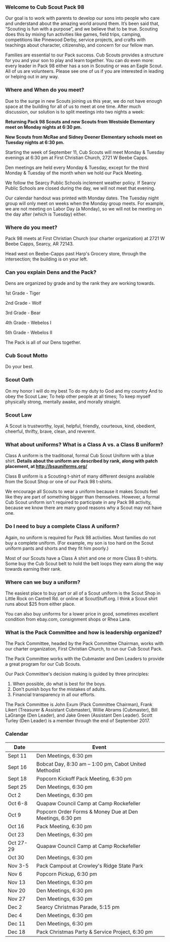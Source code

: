 ### Welcome to Cub Scout Pack 98
Our goal is to work with parents to develop our sons into people who care and understand about the amazing world around them. It’s been said that, “Scouting is fun with a purpose”, and we believe that to be true. Scouting does this by mixing fun activities like games, field trips, camping, competitions like Pinewood Derby, service projects, and crafts with teachings about character, citizenship, and concern for our fellow man.

Families are essential to our Pack success. Cub Scouts provides a structure for you and your son to play and learn together. You can do even more: every leader in Pack 98 either has a son in Scouting or was an Eagle Scout. All of us are volunteers. Please see one of us if you are interested in leading or helping out in any way.

### Where and When do you meet?
Due to the surge in new Scouts joining us this year, we do not have enough space at the building for all of us to meet at one time. After much discussion, our solution is to split meetings into two nights a week:

**Returning Pack 98 Scouts and new Scouts from Westside Elementary meet on Monday nights at 6:30 pm.**

**New Scouts from McRae and Sidney Deener Elementary schools meet on Tuesday nights at 6:30 pm.**

Starting the week of September 11, Cub Scouts will meet Monday & Tuesday evenings at 6:30 pm at First Christian Church, 2721 W Beebe Capps.

Den meetings are held every Monday & Tuesday, except for the third Monday & Tuesday of the month when we hold our Pack Meeting.

We follow the Searcy Public Schools inclement weather policy. If Searcy Public Schools are closed during the day, we will not meet that evening. 

Our calendar handout was printed with Monday dates. The Tuesday night group will only meet on weeks when the Monday group meets. For example, we are not meeting on Labor Day (a Monday), so we will not be meeting on the day after (which is Tuesday) either.

### Where do you meet?
Pack 98 meets at First Christian Church (our charter organization) at 2721 W Beebe Capps, Searcy, AR 72143.

Head west on Beebe-Capps past Harp's Grocery store, through the intersection; the building is on your left.

### Can you explain Dens and the Pack?
Dens are organized by grade and by the rank they are working towards.

1st Grade - Tiger

2nd Grade - Wolf

3rd Grade - Bear

4th Grade - Webelos I

5th Grade - Webelos II

The Pack is all of our Dens together.

### Cub Scout Motto
Do your best.

### Scout Oath
On my honor I will do my best
To do my duty to God and my country
And to obey the Scout Law;
To help other people at all times;
To keep myself physically strong,
mentally awake, and morally straight.

### Scout Law
A Scout is trustworthy, loyal, helpful, friendly, courteous, kind, obedient, cheerful, thrifty, brave, clean, and reverent. 

### What about uniforms? What is a Class A vs. a Class B uniform?
Class A uniform is the traditional, formal Cub Scout Uniform with a blue shirt. **Details about the uniform are described by rank, along with patch placement, at http://bsauniforms.org/**

Class B uniform is a Scouting t-shirt of many different designs available from the Scout Shop or one of our Pack 98 t-shirts.

We encourage all Scouts to wear a uniform because it makes Scouts feel like they are part of something bigger than themselves. However, a formal Cub Scout uniform isn't required to participate in any Pack 98 activity, because we know there are many good reasons why a Scout may not have one.

### Do I need to buy a complete Class A uniform?
Again, no uniform is required for Pack 98 activities. Most families do not buy a complete uniform. (For example, my son is too hard on the Scout uniform pants and shorts and they fit him poorly.)

Most of our Scouts have a Class A shirt and one or more Class B t-shirts. Some buy the Cub Scout belt to hold the belt loops they earn along the way towards earning their rank.

### Where can we buy a uniform?
The easiest place to buy part or all of a Scout uniform is the Scout Shop in Little Rock on Cantrell Rd. or online at ScoutStuff.org. I think a Scout shirt runs about $25 from either place.

You can also buy uniforms for a lower price in good, sometimes excellent condition from ebay.com, consignment shops or Rhea Lana.

### What is the Pack Committee and how is leadership organized?
The Pack Committee, headed by the Pack Committee Chairman, works with our charter organization, First Christian Church, to run our Cub Scout Pack.

The Pack Committee works with the Cubmaster and Den Leaders to provide a great program for our Cub Scouts.

Our Pack Committee's decision making is guided by three principles:
1. When possible, do what is best for the boys.
2. Don't punish boys for the mistakes of adults.
3. Financial transparency in all our efforts.

The Pack Committee is John Exum (Pack Committee Chairman), Frank Likert (Treasurer & Assistant Cubmaster), Willie Abrams (Cubmaster), Bill LaGrange (Den Leader), and Jake Green (Assistant Den Leader). Scott Turley (Den Leader) is a member through the end of September 2017.

### Calendar
| Date | Event |
|---|---|
| Sept 11 | Den Meetings, 6:30 pm |
| Sept 16 | Bobcat Day, 8:30 am – 1:00 pm, Cabot United Methodist |
|Sept 18|Popcorn Kickoff Pack Meeting, 6:30 pm|
|Sept 25|Den Meetings, 6:30 pm|
|Oct 2|Den Meetings, 6:30 pm|
|Oct 6-8|Quapaw Council Camp at Camp Rockefeller|
|Oct 9|Popcorn Order Forms & Money Due at Den Meetings, 6:30 pm|
|Oct 16|Pack Meeting, 6:30 pm|
|Oct 23|Den Meetings, 6:30 pm|
|Oct 27-29|Quapaw Council Camp at Camp Rockefeller|
|Oct 30|Den Meetings, 6:30 pm|
|Nov 3-5|Pack Campout at Crowley's Ridge State Park|
|Nov 6|Popcorn Pickup, 6:30 pm|
|Nov 13|Den Meetings, 6:30 pm|
|Nov 20|Den Meetings, 6:30 pm|
|Nov 27|Den Meetings, 6:30 pm|
|Dec 2|Searcy Christmas Parade, 5:15 pm|
|Dec 4|Den Meetings, 6:30 pm|
|Dec 11|Den Meetings, 6:30 pm|
|Dec 18|Pack Christmas Party & Service Project, 6:30 pm|
